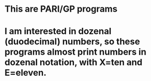 # This are PARI/GP programs
# I am interested in dozenal (duodecimal) numbers, so these programs almost print numbers in dozenal notation, with X=ten and E=eleven.
